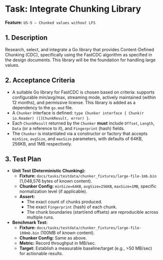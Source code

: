 # Task: Integrate Chunking Library

**Feature:** `US-5 — Chunked values without LFS`

## 1. Description

Research, select, and integrate a Go library that provides Content-Defined Chunking (CDC), specifically using the FastCDC algorithm as specified in the design documents. This library will be the foundation for handling large values.

## 2. Acceptance Criteria

- A suitable Go library for FastCDC is chosen based on criteria: supports configurable min/avg/max, streaming mode, actively maintained (within 12 months), and permissive license. This library is added as a dependency to the `go.mod` file.
- A `Chunker` interface is defined: `type Chunker interface { Chunk(r io.Reader) ([]ChunkResult, error) }`.
- Each `ChunkResult` returned by the `Chunker` **must** include `Offset`, `Length`, `Data` (or a reference to it), and `Fingerprint` (hash) fields.
- The `Chunker` is instantiated via a constructor or factory that accepts `minSize`, `avgSize`, and `maxSize` parameters, with defaults of 64KB, 256KB, and 1MB respectively.

## 3. Test Plan

- **Unit Test (Deterministic Chunking):**
  - **Fixture:** `docs/tasks/testdata/chunker_fixtures/large-file-1mb.bin` (1,048,576 bytes of known content).
  - **Chunker Config:** `minSize=64KB`, `avgSize=256KB`, `maxSize=1MB`, specific normalization level (if applicable).
  - **Assert:**
    - The exact count of chunks produced.
    - The exact `Fingerprint` (hash) of each chunk.
    - The chunk boundaries (start/end offsets) are reproducible across multiple runs.
- **Benchmark Test:**
  - **Fixture:** `docs/tasks/testdata/chunker_fixtures/large-file-100mb.bin` (100MB of known content).
  - **Chunker Config:** Same as above.
  - **Metric:** Record throughput in MB/sec.
  - **Target:** Establish a measurable baseline/target (e.g., >50 MB/sec) for actionable results.
